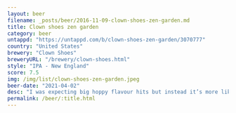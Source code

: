 ```yaml
---
layout: beer
filename: _posts/beer/2016-11-09-clown-shoes-zen-garden.md
title: Clown shoes zen garden
category: beer
untappd: "https://untappd.com/b/clown-shoes-zen-garden/3070777"
country: "United States"
brewery: "Clown Shoes"
breweryURL: "/brewery/clown-shoes.html"
style: "IPA - New England"
score: 7.5
img: /img/list/clown-shoes-zen-garden.jpeg
beer-date: "2021-04-02"
desc: "I was expecting big hoppy flavour hits but instead it’s more like a subdued west coast IPA"
permalink: /beer/:title.html
---
```

